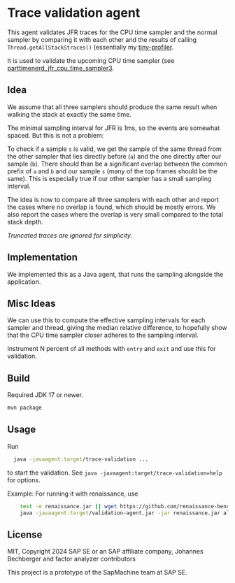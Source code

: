 Trace validation agent
======================

This agent validates JFR traces for the CPU time sampler and
the normal sampler by comparing it with each other
and the results of calling `Thread.getAllStackStraces()` 
(essentially my [tiny-profiler](https://github.com/parttimenerd/tiny-profiler).

It is used to validate the upcoming CPU time sampler
(see [parttimenerd_jfr_cpu_time_sampler3](https://github.com/openjdk/jdk-sandbox/tree/parttimenerd_jfr_cpu_time_sampler3).

Idea
----

We assume that all three samplers should produce the same
result when walking the stack at exactly the same time.

The minimal sampling interval for JFR is 1ms, so the events are somewhat spaced.
But this is not a problem: 

To check if a sample `s` is valid, we get the sample of the
same thread from the other sampler that lies directly before (`a`) and the one
directly after our sample (`b`).
There should than be a significant overlap between the common prefix of `a` and `b` and 
our sample `s` (many of the top frames should be the same).
This is especially true if our other sampler has a small sampling interval.

The idea is now to compare all three samplers with each other
and report the cases where no overlap is found, which should be mostly errors.
We also report the cases where the overlap is very small compared to the total stack depth.

*Truncated traces are ignored for simplicity.*

Implementation
--------------

We implemented this as a Java agent, that runs the sampling alongside the application.

Misc Ideas
----------

We can use this to compute the effective sampling intervals for each sampler and thread,
giving the median relative difference, to hopefully show that the CPU time sampler
closer adheres to the sampling interval.

Instrument N percent of all methods with `entry` and `exit` and use this for validation.

Build
-----
Required JDK 17 or newer.

```bash
mvn package
```

Usage
-----
Run
```bash
  java -javaagent:target/trace-validation ...
```
to start the validation.
See `java -javaagent:target/trace-validation=help` for options.

Example: For running it with renaissance, use
```bash
    test -e renaissance.jar || wget https://github.com/renaissance-benchmarks/renaissance/releases/download/v0.15.0/renaissance-gpl-0.15.0.jar -O renaissance.jar
    java -javaagent:target/validation-agent.jar -jar renaissance.jar all
```

License
-------
MIT, Copyright 2024 SAP SE or an SAP affiliate company, Johannes Bechberger and factor analyzer contributors

This project is a prototype of the SapMachine team at SAP SE.